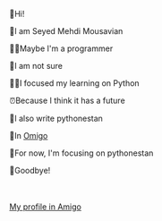 



👋Hi!

🧑I am Seyed Mehdi Mousavian

🤷‍♂️Maybe I'm a programmer

🤔I am not sure

👨‍🎓I focused my learning on Python

⏰Because I think it has a future

🐍I also write pythonestan

📝In [Omigo](https://omigo.ir)

🧐For now, I'm focusing on pythonestan

👋Goodbye!

<br><br>
[My profile in Amigo](https://omigo.ir/seyedmm)